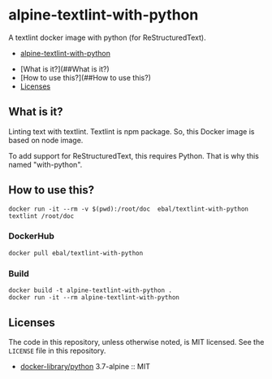 # alpine-textlint-with-python

A textlint docker image with python (for ReStructuredText).

- [alpine-textlint-with-python](#alpine-textlint-with-python)
 + [What is it?](##What is it?)
 + [How to use this?](##How to use this?)
 + [Licenses](##Licenses)

## What is it?

Linting text with textlint. Textlint is npm package. So, this Docker image is based on node image.

To add support for ReStructuredText, this requires Python. That is why this named "with-python".

## How to use this?

```shell
docker run -it --rm -v $(pwd):/root/doc  ebal/textlint-with-python textlint /root/doc
```

### DockerHub

```shell
docker pull ebal/textlint-with-python
```

### Build

```shell
docker build -t alpine-textlint-with-python .
docker run -it --rm alpine-textlint-with-python
```

## Licenses

The code in this repository, unless otherwise noted, is MIT licensed. See the `LICENSE` file in this repository.

- [docker-library/python](https://github.com/docker-library/python) 3.7-alpine :: MIT
